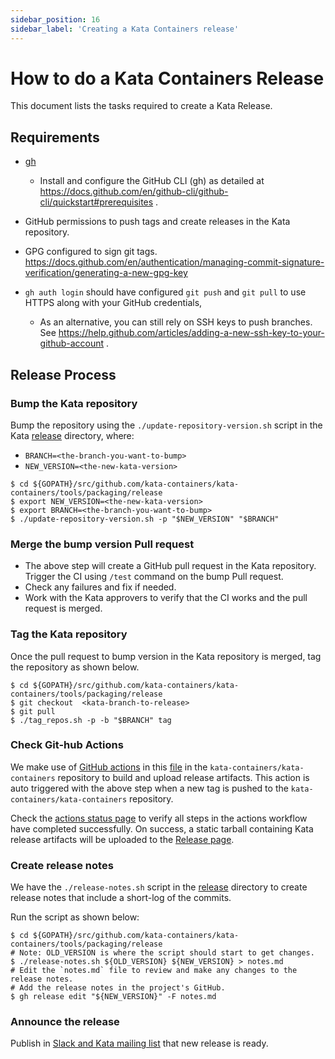```yaml
---
sidebar_position: 16
sidebar_label: 'Creating a Kata Containers release'
---
```

# How to do a Kata Containers Release
  This document lists the tasks required to create a Kata Release.

## Requirements

- [gh](https://cli.github.com)
  * Install and configure the GitHub CLI (gh) as detailed at https://docs.github.com/en/github-cli/github-cli/quickstart#prerequisites .

- GitHub permissions to push tags and create releases in the Kata repository.

- GPG configured to sign git tags. https://docs.github.com/en/authentication/managing-commit-signature-verification/generating-a-new-gpg-key

- `gh auth login` should have configured `git push` and `git pull` to use HTTPS along with your GitHub credentials,
  * As an alternative, you can still rely on SSH keys to push branches. See https://help.github.com/articles/adding-a-new-ssh-key-to-your-github-account .

## Release Process


### Bump the Kata repository

  Bump the repository using the `./update-repository-version.sh` script in the Kata [release](../tools/packaging/release) directory, where:
  - `BRANCH=<the-branch-you-want-to-bump>`
  - `NEW_VERSION=<the-new-kata-version>`
  ```
  $ cd ${GOPATH}/src/github.com/kata-containers/kata-containers/tools/packaging/release
  $ export NEW_VERSION=<the-new-kata-version>
  $ export BRANCH=<the-branch-you-want-to-bump>
  $ ./update-repository-version.sh -p "$NEW_VERSION" "$BRANCH"
  ```

### Merge the bump version Pull request

  - The above step will create a GitHub pull request in the Kata repository. Trigger the CI using `/test` command on the bump Pull request.
  - Check any failures and fix if needed.
  - Work with the Kata approvers to verify that the CI works and the pull request is merged.

### Tag the Kata repository

  Once the pull request to bump version in the Kata repository is merged,
  tag the repository as shown below.
  ```
  $ cd ${GOPATH}/src/github.com/kata-containers/kata-containers/tools/packaging/release
  $ git checkout  <kata-branch-to-release>
  $ git pull
  $ ./tag_repos.sh -p -b "$BRANCH" tag
  ```

### Check Git-hub Actions

  We make use of [GitHub actions](https://github.com/features/actions) in this [file](../.github/workflows/release.yaml) in the `kata-containers/kata-containers` repository to build and upload release artifacts. This action is auto triggered with the above step when a new tag is pushed to the `kata-containers/kata-containers` repository.

  Check the [actions status page](https://github.com/kata-containers/kata-containers/actions) to verify all steps in the actions workflow have completed successfully. On success, a static tarball containing Kata release artifacts will be uploaded to the [Release page](https://github.com/kata-containers/kata-containers/releases).

### Create release notes

  We have the `./release-notes.sh` script in the [release](../tools/packaging/release) directory to create release notes that include a short-log of the commits.

  Run the script as shown below:

  ```
  $ cd ${GOPATH}/src/github.com/kata-containers/kata-containers/tools/packaging/release
  # Note: OLD_VERSION is where the script should start to get changes.
  $ ./release-notes.sh ${OLD_VERSION} ${NEW_VERSION} > notes.md
  # Edit the `notes.md` file to review and make any changes to the release notes.
  # Add the release notes in the project's GitHub.
  $ gh release edit "${NEW_VERSION}" -F notes.md
  ```

### Announce the release

  Publish in [Slack and Kata mailing list](https://github.com/kata-containers/community#join-us) that new release is ready.
